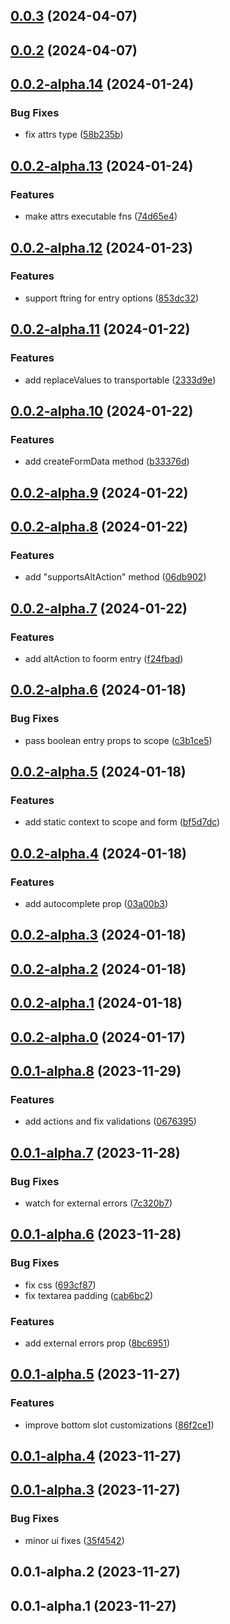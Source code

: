 ## [0.0.3](https://github.com/foormjs/foormjs/compare/v0.0.2...v0.0.3) (2024-04-07)



## [0.0.2](https://github.com/foormjs/foormjs/compare/v0.0.2-alpha.14...v0.0.2) (2024-04-07)



## [0.0.2-alpha.14](https://github.com/foormjs/foormjs/compare/v0.0.2-alpha.13...v0.0.2-alpha.14) (2024-01-24)

### Bug Fixes

- fix attrs type ([58b235b](https://github.com/foormjs/foormjs/commit/58b235b8e35a62793564e662f745b3bdb609e7e2))

## [0.0.2-alpha.13](https://github.com/foormjs/foormjs/compare/v0.0.2-alpha.12...v0.0.2-alpha.13) (2024-01-24)

### Features

- make attrs executable fns ([74d65e4](https://github.com/foormjs/foormjs/commit/74d65e44d8ae6562c48ad2f5c935978d3c81902c))

## [0.0.2-alpha.12](https://github.com/foormjs/foormjs/compare/v0.0.2-alpha.11...v0.0.2-alpha.12) (2024-01-23)

### Features

- support ftring for entry options ([853dc32](https://github.com/foormjs/foormjs/commit/853dc324f4128b3a06c162d81d0c15069f8a3d66))

## [0.0.2-alpha.11](https://github.com/foormjs/foormjs/compare/v0.0.2-alpha.10...v0.0.2-alpha.11) (2024-01-22)

### Features

- add replaceValues to transportable ([2333d9e](https://github.com/foormjs/foormjs/commit/2333d9e8fe0a64def922882e98dcdc96ab728777))

## [0.0.2-alpha.10](https://github.com/foormjs/foormjs/compare/v0.0.2-alpha.9...v0.0.2-alpha.10) (2024-01-22)

### Features

- add createFormData method ([b33376d](https://github.com/foormjs/foormjs/commit/b33376d074a1645e00503af4caa3fff44b0c4aa6))

## [0.0.2-alpha.9](https://github.com/foormjs/foormjs/compare/v0.0.2-alpha.8...v0.0.2-alpha.9) (2024-01-22)

## [0.0.2-alpha.8](https://github.com/foormjs/foormjs/compare/v0.0.2-alpha.7...v0.0.2-alpha.8) (2024-01-22)

### Features

- add "supportsAltAction" method ([06db902](https://github.com/foormjs/foormjs/commit/06db90221a0267b566a804217e7648255f6fd8b8))

## [0.0.2-alpha.7](https://github.com/foormjs/foormjs/compare/v0.0.2-alpha.6...v0.0.2-alpha.7) (2024-01-22)

### Features

- add altAction to foorm entry ([f24fbad](https://github.com/foormjs/foormjs/commit/f24fbad2ec7642ec136cb8e61c4436c3a962dab8))

## [0.0.2-alpha.6](https://github.com/foormjs/foormjs/compare/v0.0.2-alpha.5...v0.0.2-alpha.6) (2024-01-18)

### Bug Fixes

- pass boolean entry props to scope ([c3b1ce5](https://github.com/foormjs/foormjs/commit/c3b1ce53d7e987a4aecb1732069170a12bcd1ef7))

## [0.0.2-alpha.5](https://github.com/foormjs/foormjs/compare/v0.0.2-alpha.4...v0.0.2-alpha.5) (2024-01-18)

### Features

- add static context to scope and form ([bf5d7dc](https://github.com/foormjs/foormjs/commit/bf5d7dc83c68d3d736a35613d6ab7d9896bdd4dc))

## [0.0.2-alpha.4](https://github.com/foormjs/foormjs/compare/v0.0.2-alpha.3...v0.0.2-alpha.4) (2024-01-18)

### Features

- add autocomplete prop ([03a00b3](https://github.com/foormjs/foormjs/commit/03a00b3b9e7f24654640915377986a46d5397d26))

## [0.0.2-alpha.3](https://github.com/foormjs/foormjs/compare/v0.0.2-alpha.2...v0.0.2-alpha.3) (2024-01-18)

## [0.0.2-alpha.2](https://github.com/foormjs/foormjs/compare/v0.0.2-alpha.1...v0.0.2-alpha.2) (2024-01-18)

## [0.0.2-alpha.1](https://github.com/foormjs/foormjs/compare/v0.0.2-alpha.0...v0.0.2-alpha.1) (2024-01-18)

## [0.0.2-alpha.0](https://github.com/foormjs/foormjs/compare/v0.0.1-alpha.8...v0.0.2-alpha.0) (2024-01-17)

## [0.0.1-alpha.8](https://github.com/foormjs/foormjs/compare/v0.0.1-alpha.7...v0.0.1-alpha.8) (2023-11-29)

### Features

- add actions and fix validations ([0676395](https://github.com/foormjs/foormjs/commit/0676395fe94ce080d40fcf0d6d922d648389c408))

## [0.0.1-alpha.7](https://github.com/foormjs/foormjs/compare/v0.0.1-alpha.6...v0.0.1-alpha.7) (2023-11-28)

### Bug Fixes

- watch for external errors ([7c320b7](https://github.com/foormjs/foormjs/commit/7c320b7efff2fcfa77fc67e635e43e7d9007a75d))

## [0.0.1-alpha.6](https://github.com/foormjs/foormjs/compare/v0.0.1-alpha.5...v0.0.1-alpha.6) (2023-11-28)

### Bug Fixes

- fix css ([693cf87](https://github.com/foormjs/foormjs/commit/693cf878c5ed24a34c3b3b120a418ceda1ec1ab8))
- fix textarea padding ([cab6bc2](https://github.com/foormjs/foormjs/commit/cab6bc2b686ac223e25fccbef4c60d1acc99ebe5))

### Features

- add external errors prop ([8bc6951](https://github.com/foormjs/foormjs/commit/8bc6951cda4df857430f7d0f08e81ef2df3e53ef))

## [0.0.1-alpha.5](https://github.com/foormjs/foormjs/compare/v0.0.1-alpha.4...v0.0.1-alpha.5) (2023-11-27)

### Features

- improve bottom slot customizations ([86f2ce1](https://github.com/foormjs/foormjs/commit/86f2ce1481d68ff53bec41fd9108b9795671b706))

## [0.0.1-alpha.4](https://github.com/foormjs/foormjs/compare/v0.0.1-alpha.3...v0.0.1-alpha.4) (2023-11-27)

## [0.0.1-alpha.3](https://github.com/foormjs/foormjs/compare/v0.0.1-alpha.2...v0.0.1-alpha.3) (2023-11-27)

### Bug Fixes

- minor ui fixes ([35f4542](https://github.com/foormjs/foormjs/commit/35f454205c0d4ba978068a90ce769b7163526c4d))

## 0.0.1-alpha.2 (2023-11-27)

## 0.0.1-alpha.1 (2023-11-27)
